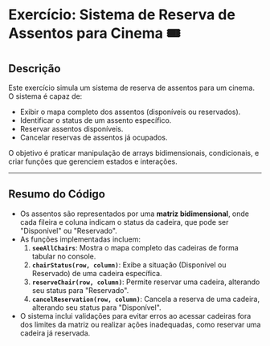 # Exercício: Sistema de Reserva de Assentos para Cinema 🎟️

## Descrição
Este exercício simula um sistema de reserva de assentos para um cinema. O sistema é capaz de:
- Exibir o mapa completo dos assentos (disponíveis ou reservados).
- Identificar o status de um assento específico.
- Reservar assentos disponíveis.
- Cancelar reservas de assentos já ocupados.

O objetivo é praticar manipulação de arrays bidimensionais, condicionais, e criar funções que gerenciem estados e interações.

---

## Resumo do Código

- Os assentos são representados por uma **matriz bidimensional**, onde cada fileira e coluna indicam o status da cadeira, que pode ser "Disponível" ou "Reservado".
- As funções implementadas incluem:
  1. **`seeAllChairs`**: Mostra o mapa completo das cadeiras de forma tabular no console.
  2. **`chairStatus(row, column)`**: Exibe a situação (Disponível ou Reservado) de uma cadeira específica.
  3. **`reserveChair(row, column)`**: Permite reservar uma cadeira, alterando seu status para "Reservado".
  4. **`cancelReservation(row, column)`**: Cancela a reserva de uma cadeira, alterando seu status para "Disponível".
- O sistema inclui validações para evitar erros ao acessar cadeiras fora dos limites da matriz ou realizar ações inadequadas, como reservar uma cadeira já reservada.


